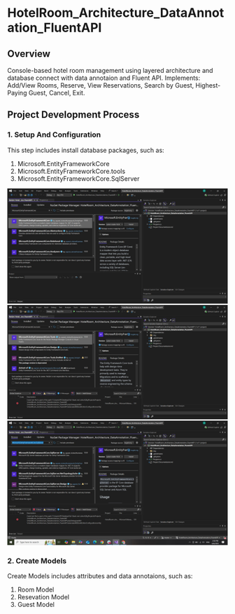 # HotelRoom_Architecture_DataAnnotation_FluentAPI

## Overview
Console-based hotel room management using layered architecture and database connect with data annotaion and Fluent API.
Implements: Add/View Rooms, Reserve, View Reservations, Search by Guest, Highest-Paying Guest, Cancel, Exit.

## Project Development Process
### 1. Setup And Configuration 
This step includes install database packages, such as: 
  1. Microsoft.EntityFrameworkCore
  2. Microsoft.EntityFrameworkCore.tools
  3. Microsoft.EntityFrameworkCore.SqlServer

![](img/Backage_1.JPG)
![](img/Backage_2.JPG)
![](img/Backage_3.JPG)

### 2. Create Models 
Create Models includes attributes and data annotaions, such as:
1. Room Model
2. Resevation Model
3. Guest Model


